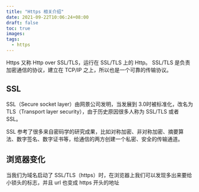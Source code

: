 ```yaml
---
title: "Https 相关介绍"
date: 2021-09-22T10:06:24+08:00
draft: false
toc: true
images:
tags: 
  - https
---
```


Https 又称 Http over SSL/TLS，运行在 SSL/TLS 上的 Http。
SSL/TLS 是负责加密通信的协议，建立在 TCP/IP 之上，所以也是一个可靠的传输协议。

## SSL
SSL（Secure socket layer）由网景公司发明，当发展到 3.0时被标准化，改名为 TLS（Transport layer security），由于历史原因很多人称为 SSL/TLS 或者 SSL。

SSL 参考了很多来自密码学的研究成果，比如对称加密、非对称加密、摘要算法、数字签名、数字证书等，给通信的两方创建一个私密、安全的传输通道。

## 浏览器变化
当我们为域名启动了 SSL/TLS（https）时，在浏览器上我们可以发现多出来要给小锁头的标志，并且 url 也变成 https 开头的地址